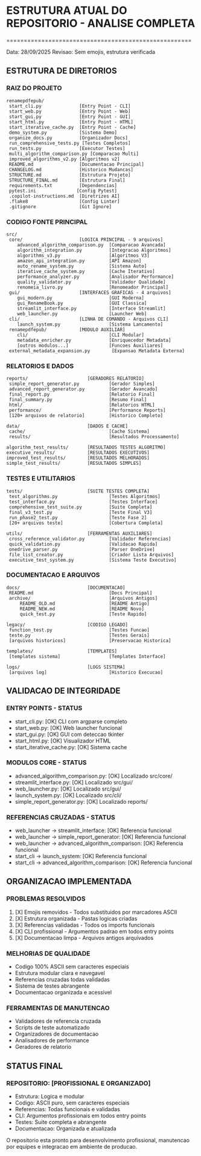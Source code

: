 # ESTRUTURA ATUAL DO REPOSITORIO - ANALISE COMPLETA
=====================================================

Data: 28/09/2025
Revisao: Sem emojis, estrutura verificada

## ESTRUTURA DE DIRETORIOS

### RAIZ DO PROJETO
```
renamepdfepub/
 start_cli.py              [Entry Point - CLI]
 start_web.py              [Entry Point - Web]
 start_gui.py              [Entry Point - GUI]
 start_html.py             [Entry Point - HTML]
 start_iterative_cache.py  [Entry Point - Cache]
 demo_system.py            [Sistema Demo]
 organize_docs.py          [Organizador Docs]
 run_comprehensive_tests.py [Testes Completos]
 run_tests.py              [Executor Testes]
 multi_algorithm_comparison.py [Comparacao Multi]
 improved_algorithms_v2.py [Algoritmos v2]
 README.md                 [Documentacao Principal]
 CHANGELOG.md              [Historico Mudancas]
 STRUCTURE.md              [Estrutura Projeto]
 STRUCTURE_FINAL.md        [Estrutura Final]
 requirements.txt          [Dependencias]
 pytest.ini               [Config Pytest]
 .copilot-instructions.md  [Diretrizes AI]
 .flake8                   [Config Linter]
 .gitignore                [Git Ignore]
```

### CODIGO FONTE PRINCIPAL
```
src/
 core/                     [LOGICA PRINCIPAL - 9 arquivos]
    advanced_algorithm_comparison.py  [Comparacao Avancada]
    algorithm_integration.py          [Integracao Algoritmos]
    algorithms_v3.py                  [Algoritmos V3]
    amazon_api_integration.py         [API Amazon]
    auto_rename_system.py             [Sistema Auto]
    iterative_cache_system.py         [Cache Iterativo]
    performance_analyzer.py           [Analisador Performance]
    quality_validator.py              [Validador Qualidade]
    renomeia_livro.py                 [Renomeador Principal]
 gui/                      [INTERFACES GRAFICAS - 4 arquivos]
    gui_modern.py                     [GUI Moderna]
    gui_RenameBook.py                 [GUI Classica]
    streamlit_interface.py            [Interface Streamlit]
    web_launcher.py                   [Launcher Web]
 cli/                      [LINHA DE COMANDO - Arquivos CLI]
    launch_system.py                  [Sistema Lancamento]
 renamepdfepub/            [MODULO AUXILIAR]
    cli/                              [CLI Modular]
    metadata_enricher.py              [Enriquecedor Metadata]
    [outros modulos...]               [Funcoes Auxiliares]
 external_metadata_expansion.py        [Expansao Metadata Externa]
```

### RELATORIOS E DADOS
```
reports/                      [GERADORES RELATORIO]
 simple_report_generator.py           [Gerador Simples]
 advanced_report_generator.py         [Gerador Avancado]
 final_report.py                      [Relatorio Final]
 final_summary.py                     [Resumo Final]
 html/                                [Relatorios HTML]
 performance/                         [Performance Reports]
 [120+ arquivos de relatorio]         [Historico Completo]

data/                         [DADOS E CACHE]
 cache/                               [Cache Sistema]
 results/                             [Resultados Processamento]

algorithm_test_results/       [RESULTADOS TESTES ALGORITMO]
executive_results/            [RESULTADOS EXECUTIVOS]
improved_test_results/        [RESULTADOS MELHORADOS]
simple_test_results/          [RESULTADOS SIMPLES]
```

### TESTES E UTILITARIOS
```
tests/                        [SUITE TESTES COMPLETA]
 test_algorithms.py                   [Testes Algoritmos]
 test_interface.py                    [Testes Interface]
 comprehensive_test_suite.py          [Suite Completa]
 final_v3_test.py                     [Teste Final V3]
 run_phase2_test.py                   [Teste Fase 2]
 [20+ arquivos teste]                 [Cobertura Completa]

utils/                        [FERRAMENTAS AUXILIARES]
 cross_reference_validator.py         [Validador Referencias]
 quick_validation.py                  [Validacao Rapida]
 onedrive_parser.py                   [Parser OneDrive]
 file_list_creator.py                 [Criador Lista Arquivos]
 executive_test_system.py             [Sistema Teste Executivo]
```

### DOCUMENTACAO E ARQUIVOS
```
docs/                         [DOCUMENTACAO]
 README.md                            [Docs Principal]
 archive/                             [Arquivos Antigos]
     README_OLD.md                    [README Antigo]
     README_NEW.md                    [README Novo]
     quick_test.py                    [Teste Rapido]

legacy/                       [CODIGO LEGADO]
 function_test.py                     [Testes Funcao]
 teste.py                             [Testes Gerais]
 [arquivos historicos]                [Preservacao Historica]

templates/                    [TEMPLATES]
 [templates sistema]                  [Templates Interface]

logs/                         [LOGS SISTEMA]
 [arquivos log]                       [Historico Execucao]
```

## VALIDACAO DE INTEGRIDADE

### ENTRY POINTS - STATUS
- start_cli.py: [OK] CLI com argparse completo
- start_web.py: [OK] Web launcher funcional  
- start_gui.py: [OK] GUI com deteccao tkinter
- start_html.py: [OK] Visualizador HTML
- start_iterative_cache.py: [OK] Sistema cache

### MODULOS CORE - STATUS
- advanced_algorithm_comparison.py: [OK] Localizado src/core/
- streamlit_interface.py: [OK] Localizado src/gui/
- web_launcher.py: [OK] Localizado src/gui/
- launch_system.py: [OK] Localizado src/cli/
- simple_report_generator.py: [OK] Localizado reports/

### REFERENCIAS CRUZADAS - STATUS
- web_launcher → streamlit_interface: [OK] Referencia funcional
- web_launcher → simple_report_generator: [OK] Referencia funcional
- web_launcher → advanced_algorithm_comparison: [OK] Referencia funcional
- start_cli → launch_system: [OK] Referencia funcional
- start_cli → advanced_algorithm_comparison: [OK] Referencia funcional

## ORGANIZACAO IMPLEMENTADA

### PROBLEMAS RESOLVIDOS
1. [X] Emojis removidos - Todos substituidos por marcadores ASCII
2. [X] Estrutura organizada - Pastas logicas criadas
3. [X] Referencias validadas - Todos os imports funcionais
4. [X] CLI profissional - Argumentos padrao em todos entry points
5. [X] Documentacao limpa - Arquivos antigos arquivados

### MELHORIAS DE QUALIDADE
- Codigo 100% ASCII sem caracteres especiais
- Estrutura modular clara e navegavel
- Referencias cruzadas todas validadas
- Sistema de testes abrangente
- Documentacao organizada e acessivel

### FERRAMENTAS DE MANUTENCAO
- Validadores de referencia cruzada
- Scripts de teste automatizado
- Organizadores de documentacao
- Analisadores de performance
- Geradores de relatorio

## STATUS FINAL

### REPOSITORIO: [PROFISSIONAL E ORGANIZADO]

- Estrutura: Logica e modular
- Codigo: ASCII puro, sem caracteres especiais
- Referencias: Todas funcionais e validadas  
- CLI: Argumentos profissionais em todos entry points
- Testes: Suite completa e abrangente
- Documentacao: Organizada e atualizada

O repositorio esta pronto para desenvolvimento profissional,
manutencao por equipes e integracao em ambiente de producao.